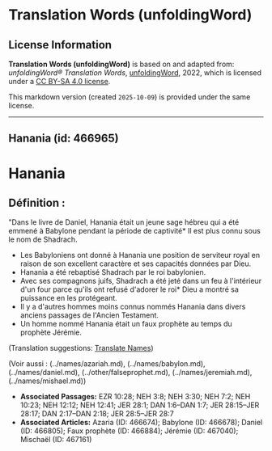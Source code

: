 # Translation Words (unfoldingWord)

## License Information

**Translation Words (unfoldingWord)** is based on and adapted from: _unfoldingWord® Translation Words_, [unfoldingWord](https://unfoldingword.org/utw), 2022, which is licensed under a [CC BY-SA 4.0 license](https://creativecommons.org/licenses/by-sa/4.0/legalcode.en).

This markdown version (created `2025-10-09`) is provided under the same license.



--------------------------------

## Hanania (id: 466965)

Hanania
=======

Définition :
------------

"Dans le livre de Daniel, Hanania était un jeune sage hébreu qui a été emmené à Babylone pendant la période de captivité\* Il est plus connu sous le nom de Shadrach.

* Les Babyloniens ont donné à Hanania une position de serviteur royal en raison de son excellent caractère et ses capacités données par Dieu.
* Hanania a été rebaptisé Shadrach par le roi babylonien.
* Avec ses compagnons juifs, Shadrach a été jeté dans un feu à l'intérieur d'un four parce qu'ils ont refusé d'adorer le roi\* Dieu a montré sa puissance en les protégeant.
* Il y a d'autres hommes moins connus nommés Hanania dans divers anciens passages de l'Ancien Testament.
* Un homme nommé Hanania était un faux prophète au temps du prophète Jérémie.

(Translation suggestions: [Translate Names](rc://en/ta/man/translate/translate-names))

(Voir aussi : (../names/azariah.md), (../names/babylon.md), (../names/daniel.md), (../other/falseprophet.md), (../names/jeremiah.md), (../names/mishael.md))

* **Associated Passages:** EZR 10:28; NEH 3:8; NEH 3:30; NEH 7:2; NEH 10:23; NEH 12:12; NEH 12:41; JER 28:1; DAN 1:6–DAN 1:7; JER 28:15–JER 28:17; DAN 2:17–DAN 2:18; JER 28:5–JER 28:7
* **Associated Articles:** Azaria (ID: 466674); Babylone (ID: 466678); Daniel (ID: 466805); Faux prophète (ID: 466884); Jérémie (ID: 467040); Mischaël (ID: 467161)

